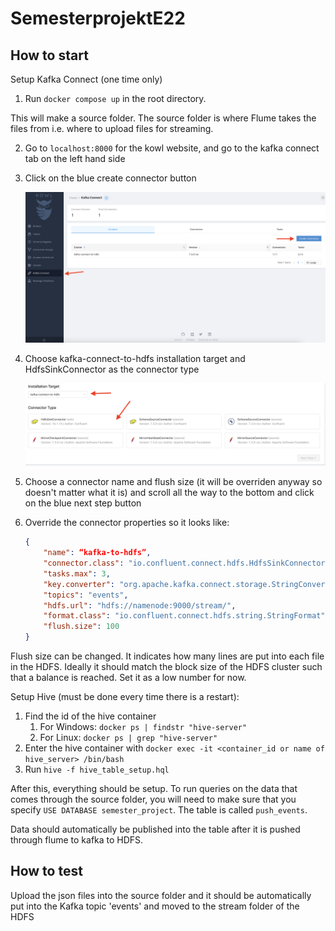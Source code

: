 # SemesterprojektE22

## How to start


Setup Kafka Connect (one time only)

1. Run ```docker compose up``` in the root directory.

This will make a source folder. The source folder is where Flume takes the files from i.e. where to upload files for streaming.

2. Go to ```localhost:8000``` for the kowl website, and go to the kafka connect tab on the left hand side
3. Click on the blue create connector button

   ![](assets/20221115_214407_image.png)
4. Choose kafka-connect-to-hdfs installation target and HdfsSinkConnector as the connector type

   ![](assets/20221115_214558_image.png)
5. Choose a connector name and flush size (it will be overriden anyway so doesn't matter what it is) and scroll all the way to the bottom and click on the blue next step button
6. Override the connector properties so it looks like:

   ```json
   {
       "name": “kafka-to-hdfs”,
       "connector.class": "io.confluent.connect.hdfs.HdfsSinkConnector",
       "tasks.max": 3,
       "key.converter": "org.apache.kafka.connect.storage.StringConverter",
       "topics": "events",
       "hdfs.url": "hdfs://namenode:9000/stream/",
       "format.class": "io.confluent.connect.hdfs.string.StringFormat",
       "flush.size": 100
   }

   ```
Flush size can be changed. It indicates how many lines are put into each file in the HDFS. Ideally it should match the block size of the HDFS cluster such that a balance is reached. Set it as a low number for now.

Setup Hive (must be done every time there is a restart):

1. Find the id of the hive container
   1. For Windows: `docker ps | findstr "hive-server"`
   2. For Linux: `docker ps | grep "hive-server"`
2. Enter the hive container with `docker exec -it <container_id or name of hive_server> /bin/bash`
3. Run `hive -f hive_table_setup.hql`


After this, everything should be setup. To run queries on the data that comes through the source folder, you will need to make sure that you specify ```USE DATABASE semester_project```. The table is called ```push_events```.

Data should automatically be published into the table after it is pushed through flume to kafka to HDFS.

## How to test

Upload the json files into the source folder and it should be automatically put into the Kafka topic 'events' and moved to the stream folder of the HDFS
